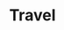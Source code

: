 ---
layout: list
title:  Travel
slug:   travel
code: nw909552
person: "Nigel Walsham"
description: >
  Holidays and places I've been to.
---